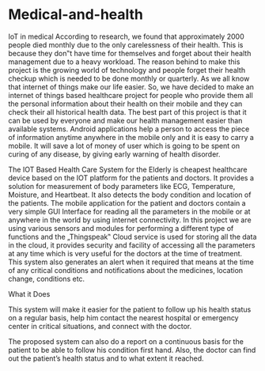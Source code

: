 # Medical-and-health
IoT in medical
According to research, we found that approximately 2000 people died monthly due to the only carelessness of their health. This is because they don‟t have time for themselves and forget about their health management due to a heavy workload. The reason behind to make this project is the growing world of technology and people forget their health checkup which is needed to be done monthly or quarterly. As we all know that internet of things make our life easier. So, we have decided to make an internet of things based healthcare project for people who provide them all the personal information about their health on their mobile and they can check their all historical health data. The best part of this project is that it can be used by everyone and make our health management easier than available systems. Android applications help a person to access the piece of information anytime anywhere in the mobile only and it is easy to carry a mobile. It will save a lot of money of user which is going to be spent on curing of any disease, by giving early warning of health disorder.

The IOT Based Health Care System for the Elderly is cheapest healthcare device based on the IOT platform for the patients and doctors. It provides a solution for measurement of body parameters like ECG, Temperature, Moisture, and Heartbeat. It also detects the body condition and location of the patients. The mobile application for the patient and doctors contain a very simple GUI Interface for reading all the parameters in the mobile or at anywhere in the world by using internet connectivity. In this project we are using various sensors and modules for performing a different type of functions and the „Thingspeak‟ Cloud service is used for storing all the data in the cloud, it provides security and facility of accessing all the parameters at any time which is very useful for the doctors at the time of treatment. This system also generates an alert when it required that means at the time of any critical conditions and notifications about the medicines, location change, conditions etc.

What it Does


This system will make it easier for the patient to follow up his health status on a regular basis, help him contact the nearest hospital or emergency center in critical situations, and connect with the doctor.

The proposed system can also do a report on a continuous basis for the patient to be able to follow his condition first hand. Also, the doctor can find out the patient’s health status and to what extent it reached.


